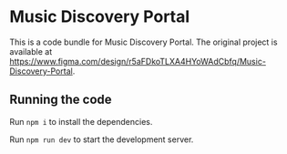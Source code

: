 
  # Music Discovery Portal

  This is a code bundle for Music Discovery Portal. The original project is available at https://www.figma.com/design/r5aFDkoTLXA4HYoWAdCbfq/Music-Discovery-Portal.

  ## Running the code

  Run `npm i` to install the dependencies.

  Run `npm run dev` to start the development server.
  